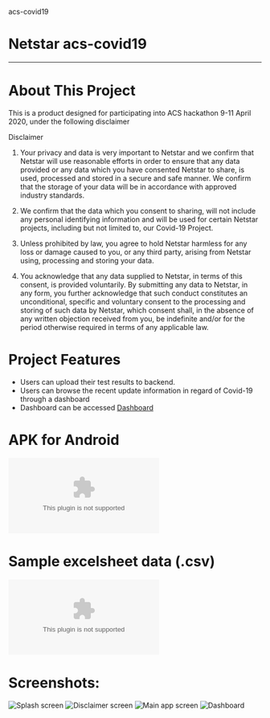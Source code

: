 acs-covid19



# Netstar acs-covid19

 

---

# About This Project

This is a product designed for participating into ACS hackathon 9-11 April 2020, under the following disclaimer

Disclaimer

1.	Your privacy and data is very important to Netstar and we confirm that Netstar will use 	reasonable efforts in order to ensure that any data provided or any data which you have 	consented Netstar to share, is used, processed and stored in a secure and safe manner. We 	confirm that the storage of your data will be in accordance with approved industry 	standards. 

2.	We confirm that the data which you consent to sharing, will not include any personal 	identifying information and will be used for certain Netstar projects, including but not limited 	to, our	Covid-19 Project.

3.	Unless prohibited by law, you agree to hold Netstar harmless for any loss or damage caused 	to you, or any third party, arising from Netstar using, processing and storing your data. 	
4.	You acknowledge that any data supplied to Netstar, in terms of this consent, is provided 	voluntarily. By submitting any data to Netstar, in any form, you further acknowledge that 	such conduct constitutes an unconditional, specific and voluntary consent to the processing 	and storing of such data by Netstar, which consent shall, in the absence of any 	written objection received from you, be indefinite and/or for the period otherwise required 	in terms of any applicable law. 



# Project Features

- Users can upload their test results to backend. 
- Users can browse the recent update information in regard of Covid-19 through a dashboard
- Dashboard can be accessed 
 [Dashboard](https://app.powerbi.com/view?r=eyJrIjoiNmFjMDg0ZGYtNWRkNC00NTcwLWFhNjUtYjA5MTkyMDA2MjE1IiwidCI6IjBhM2RhMThmLTIzOWYtNDZmOC1hNmFiLTc3NmJmODE0ZmQzZiIsImMiOjEwfQ%3D%3D)


# APK for Android 

![apk](https://github.com/Gharaibeh/acs-covid19/blob/master/Android%20APK/NetstarCovid.apk)

# Sample excelsheet data (.csv) 

![sheet](https://github.com/Gharaibeh/acs-covid19/blob/master/csv%20sample/NetstarCovid19%20.csv)

 
# Screenshots:

![Splash screen](https://github.com/Gharaibeh/acs-covid19/blob/master/Screenshots/splashscreen.png)
![Disclaimer screen](https://github.com/Gharaibeh/acs-covid19/blob/master/Screenshots/disclaimer_new.png)
![Main app screen](https://github.com/Gharaibeh/acs-covid19/blob/master/Screenshots/home1.png)
![Dashboard](https://github.com/Gharaibeh/acs-covid19/blob/master/Screenshots/dashboard.png)


